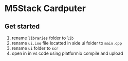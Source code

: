 # M5Stack Cardputer

## Get started

1. rename ```libraries``` folder to  ```lib```
2. rename ```ui.ino``` file locatted in side ui folder  to ```main.cpp``` 
3. rename ```ui``` folder to ```scr```
4. open in in vs code using platformio compile and upload